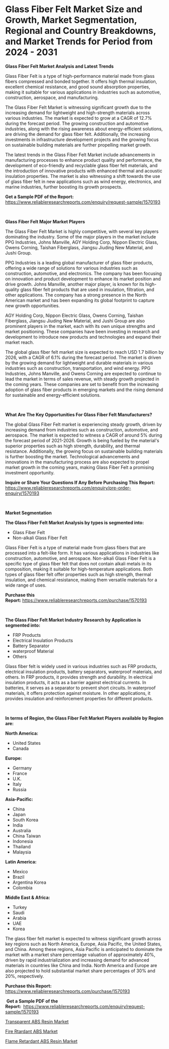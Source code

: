 <p><h1>Glass Fiber Felt Market Size and Growth, Market Segmentation, Regional and Country Breakdowns, and Market Trends for Period from 2024 -  2031</h1></p><p><strong>Glass Fiber Felt Market Analysis and Latest Trends</strong></p>
<p><p>Glass Fiber Felt is a type of high-performance material made from glass fibers compressed and bonded together. It offers high thermal insulation, excellent chemical resistance, and good sound absorption properties, making it suitable for various applications in industries such as automotive, construction, aerospace, and manufacturing.</p><p>The Glass Fiber Felt Market is witnessing significant growth due to the increasing demand for lightweight and high-strength materials across various industries. The market is expected to grow at a CAGR of 12.7% during the forecast period. The growing construction and automotive industries, along with the rising awareness about energy-efficient solutions, are driving the demand for glass fiber felt. Additionally, the increasing investments in infrastructure development projects and the growing focus on sustainable building materials are further propelling market growth.</p><p>The latest trends in the Glass Fiber Felt Market include advancements in manufacturing processes to enhance product quality and performance, the development of eco-friendly and recyclable glass fiber felt materials, and the introduction of innovative products with enhanced thermal and acoustic insulation properties. The market is also witnessing a shift towards the use of glass fiber felt in new applications such as wind energy, electronics, and marine industries, further boosting its growth prospects.</p></p>
<p><strong>Get a Sample PDF of the Report:&nbsp;</strong> <a href="https://www.reliableresearchreports.com/enquiry/request-sample/1570193">https://www.reliableresearchreports.com/enquiry/request-sample/1570193</a></p>
<p>&nbsp;</p>
<p><strong>Glass Fiber Felt Major Market Players</strong></p>
<p><p>The Glass Fiber Felt Market is highly competitive, with several key players dominating the industry. Some of the major players in the market include PPG Industries, Johns Manville, AGY Holding Corp, Nippon Electric Glass, Owens Corning, Taishan Fiberglass, Jiangsu Jiuding New Material, and Jushi Group.</p><p>PPG Industries is a leading global manufacturer of glass fiber products, offering a wide range of solutions for various industries such as construction, automotive, and electronics. The company has been focusing on innovation and product development to enhance its market position and drive growth. Johns Manville, another major player, is known for its high-quality glass fiber felt products that are used in insulation, filtration, and other applications. The company has a strong presence in the North American market and has been expanding its global footprint to capture new growth opportunities.</p><p>AGY Holding Corp, Nippon Electric Glass, Owens Corning, Taishan Fiberglass, Jiangsu Jiuding New Material, and Jushi Group are also prominent players in the market, each with its own unique strengths and market positioning. These companies have been investing in research and development to introduce new products and technologies and expand their market reach.</p><p>The global glass fiber felt market size is expected to reach USD 1.7 billion by 2026, with a CAGR of 6.1% during the forecast period. The market is driven by the growing demand for lightweight and durable materials in various industries such as construction, transportation, and wind energy. PPG Industries, Johns Manville, and Owens Corning are expected to continue to lead the market in terms of sales revenue, with steady growth projected in the coming years. These companies are set to benefit from the increasing adoption of glass fiber products in emerging markets and the rising demand for sustainable and energy-efficient solutions.</p></p>
<p>&nbsp;</p>
<p><strong>What Are The Key Opportunities For Glass Fiber Felt Manufacturers?</strong></p>
<p><p>The global Glass Fiber Felt market is experiencing steady growth, driven by increasing demand from industries such as construction, automotive, and aerospace. The market is expected to witness a CAGR of around 5% during the forecast period of 2021-2026. Growth is being fueled by the material's superior properties such as high strength, durability, and thermal resistance. Additionally, the growing focus on sustainable building materials is further boosting the market. Technological advancements and innovations in the manufacturing process are also expected to propel market growth in the coming years, making Glass Fiber Felt a promising investment opportunity.</p></p>
<p><strong>Inquire or Share Your Questions If Any Before Purchasing This Report:</strong> <a href="https://www.reliableresearchreports.com/enquiry/pre-order-enquiry/1570193">https://www.reliableresearchreports.com/enquiry/pre-order-enquiry/1570193</a></p>
<p>&nbsp;</p>
<p><strong>Market Segmentation</strong></p>
<p><strong>The Glass Fiber Felt Market Analysis by types is segmented into:</strong></p>
<p><ul><li>Glass Fiber Felt</li><li>Non-alkali Glass Fiber Felt</li></ul></p>
<p><p>Glass Fiber Felt is a type of material made from glass fibers that are processed into a felt-like form. It has various applications in industries like construction, automotive, and aerospace. Non-alkali Glass Fiber Felt is a specific type of glass fiber felt that does not contain alkali metals in its composition, making it suitable for high-temperature applications. Both types of glass fiber felt offer properties such as high strength, thermal insulation, and chemical resistance, making them versatile materials for a wide range of uses.</p></p>
<p><strong>Purchase this Report:&nbsp;</strong><a href="https://www.reliableresearchreports.com/purchase/1570193">https://www.reliableresearchreports.com/purchase/1570193</a></p>
<p>&nbsp;</p>
<p><strong>The Glass Fiber Felt Market Industry Research by Application is segmented into:</strong></p>
<p><ul><li>FRP Products</li><li>Electrical Insulation Products</li><li>Battery Separator</li><li>waterproof Material</li><li>Others</li></ul></p>
<p><p>Glass fiber felt is widely used in various industries such as FRP products, electrical insulation products, battery separators, waterproof materials, and others. In FRP products, it provides strength and durability. In electrical insulation products, it acts as a barrier against electrical currents. In batteries, it serves as a separator to prevent short circuits. In waterproof materials, it offers protection against moisture. In other applications, it provides insulation and reinforcement properties for different products.</p></p>
<p>&nbsp;</p>
<p><strong>In terms of Region, the Glass Fiber Felt Market Players available by Region are:</strong></p>
<p>
    <p> <strong> North America: </strong>
        <ul>
            <li>United States</li>
            <li>Canada</li>
        </ul>
        </p> 
    <p> <strong> Europe: </strong>
        <ul>
            <li>Germany</li>
            <li>France</li>
            <li>U.K.</li>
            <li>Italy</li>
            <li>Russia</li>
        </ul>
        </p> 
    <p> <strong> Asia-Pacific: </strong>
        <ul>
            <li>China</li>
            <li>Japan</li>
            <li>South Korea</li>
            <li>India</li>
            <li>Australia</li>
            <li>China Taiwan</li>
            <li>Indonesia</li>
            <li>Thailand</li>
            <li>Malaysia</li>
        </ul>
        </p> 
    <p> <strong> Latin America: </strong>
        <ul>
            <li>Mexico</li>
            <li>Brazil</li>
            <li>Argentina Korea</li>
            <li>Colombia</li>
        </ul>
        </p> 
    <p> <strong> Middle East & Africa: </strong>
        <ul>
            <li>Turkey</li>
            <li>Saudi</li>
            <li>Arabia</li>
            <li>UAE</li>
            <li>Korea</li>
        </ul>
    </p>
    </p>
<p><p>The glass fiber felt market is expected to witness significant growth across key regions such as North America, Europe, Asia Pacific, the United States, and China. Among these regions, Asia Pacific is anticipated to dominate the market with a market share percentage valuation of approximately 40%, driven by rapid industrialization and increasing demand for advanced materials in countries like China and India. North America and Europe are also projected to hold substantial market share percentages of 30% and 20%, respectively.</p></p>
<p><strong>Purchase this Report: </strong><a href="https://www.reliableresearchreports.com/purchase/1570193">https://www.reliableresearchreports.com/purchase/1570193</a></p>
<p>&nbsp;<strong>Get a Sample PDF of the Report:&nbsp;&nbsp;</strong><a href="https://www.reliableresearchreports.com/enquiry/request-sample/1570193">https://www.reliableresearchreports.com/enquiry/request-sample/1570193</a></p>
<p><strong></strong></p>
<p><p><a href="https://view.publitas.com/reportprime-1/transparent-abs-resin-market-insights-market-players-and-forecast-till-2030/">Transparent ABS Resin Market</a></p><p><a href="https://view.publitas.com/reportprime-1/fire-rtardant-abs-market-size-and-growth-market-segmentation-regional-and-country-breakdowns-and-market-trends-for-period-from-2023-2030/">Fire Rtardant ABS Market</a></p><p><a href="https://view.publitas.com/reportprime-1/flame-retardant-abs-resin-market-research-report-forecasted-for-period-from-2023-2030-by-market-type-market-application-and-region/">Flame Retardant ABS Resin Market</a></p></p>